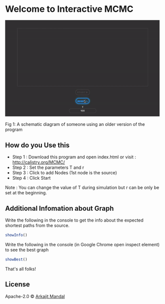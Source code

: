 # Welcome to Interactive MCMC
 
<img width="500"  src="GraphDemo.gif" >

Fig 1: A schematic diagram of someone using an older version of the program

## How do you Use this

* Step 1 : Download this program and open index.html or visit : http://calistry.org/MCMC/
* Step 2 : Set the parameters T and r 
* Step 3 : Click to add Nodes (1st node is the source)
* Step 4 : Click Start 

Note : You can change the value of T during simulation but r can be only be set at the beginning.

## Additional Infomation about Graph

Write the following in the console to get the info about the expected shortest paths from the source. 
```js
showInfo()
```
Write the following in the console (in Google Chrome open inspect element) to see the best graph
```js
showBest()
```
That's all folks!
## License

Apache-2.0 © [Arkajit Mandal](MCMC,Graph,Connectivity)




